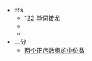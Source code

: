 * bfs 
    * [122.单词接龙](/LeetCode/Top200/bfs/122.单词接龙.md)
    * []()
    * []()
* 二分
    * [两个正序数组的中位数](/LeetCode/Top200/二分/两个正序数组的中位数.md)